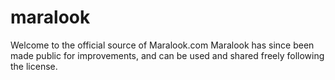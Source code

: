 # maralook
Welcome to the official source of Maralook.com
Maralook has since been made public for improvements, and can be used and shared freely following the license.
